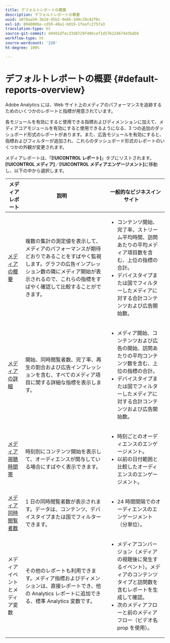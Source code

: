 ```yaml
---
title: デフォルトレポートの概要
description: デフォルトレポートの概要
uuid: a078aa59-3b2d-45b2-9e66-3d9c29c82f0c
exl-id: 0040006e-cd59-48a1-b019-1feafc275fa3
translation-type: ht
source-git-commit: d4491dfec33d8729f40bcef1d57622467443bdbb
workflow-type: ht
source-wordcount: '328'
ht-degree: 100%

---
```


# デフォルトレポートの概要 {#default-reports-overview}

Adobe Analytics には、Web サイト上のメディアのパフォーマンスを追跡するためのいくつかのレポートと指標が用意されています。

各モジュールを有効にすると使用できる指標およびディメンションに加えて、メディアコアモジュールを有効にすると使用できるようになる、3 つの追加のダッシュボード形式のレポートがあります。また、広告モジュールを有効にすると、指標およびフィルターが追加され、これらのダッシュボード形式のレポートのいくつかの外観が変更されます。

メディアレポートは、「**[!UICONTROL レポート]**」タブにリストされます。**[!UICONTROL メディア]**／**[!UICONTROL メディアエンゲージメント]**&#x200B;に移動し、以下の中から選択します。

| メディアレポート | 説明     | 一般的なビジネスインサイト       |
| --- | --- | --- |
| [メディアの概要 ](media-reports-overview.md) | 複数の集計の測定値を表示して、メディアのパフォーマンスが期待どおりであることをすばやく監視します。グラフの広告インプレッション数の隣にメディア開始が表示されるので、これらの指標をすばやく確認して比較することができます。 | <ul> <li>コンテンツ開始、完了率、ストリーム平均時間、訪問あたりの平均メディア項目数を含む、上位の指標の合計。  </li> <li>デバイスタイプまたは国でフィルターしたメディアに対する合計コンテンツおよび広告開始数。  </li> </ul> |
| [メディアの詳細 ](media-reports-detail.md) | 開始、同時閲覧者数、完了率、再生の割合および広告インプレッションを含む、すべてのメディア項目に関する詳細な指標を表示します。 | <ul> <li>メディア開始、コンテンツおよび広告の開始、訪問あたりの平均コンテンツ数を含む、上位の指標の合計。  </li> <li>デバイスタイプまたは国でフィルターしたメディアに対する合計コンテンツおよび広告開始数。  </li> </ul> |
| [メディア視聴時間帯 ](media-reports-daypart.md) | 時刻別にコンテンツ開始を表示して、オーディエンスが関与している場合にすばやく表示できます。 | <ul> <li>時刻ごとのオーディエンスのエンゲージメント。  </li> <li>以前の日付範囲と比較したオーディエンスのエンゲージメント。  </li> </ul> |
| [メディア同時閲覧者数 ](media-concurrent-viewers.md) | 1 日の同時閲覧者数が表示されます。データは、コンテンツ、デバイスタイプまたは国でフィルターできます。 | <ul> <li>24 時間間隔でのオーディエンスのエンゲージメント（分単位）。  </li> </ul> |
| メディアイベントとメディア変数 | その他のレポートも利用できます。メディア指標およびディメンションは、直接レポートでき、他の Analytics レポートに追加できる、標準 Analytics 変数です。 | <ul> <li>メディアコンバージョン（メディアの視聴後に発生するイベント）。メディアのコンテンツタイプと訪問数を含むレポートを生成して確認。  </li> <li>次のメディアフローと前のメディアフロー（ビデオ名 prop を使用）。  </li> </ul> |
